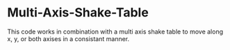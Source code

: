 # Multi-Axis-Shake-Table
This code works in combination with a multi axis shake table to move along x, y, or both axises in a consistant manner.
